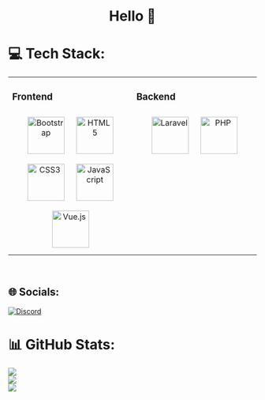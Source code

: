 <h1 align="center">Hello 👋</h1>

# 💻 Tech Stack:
<table><tr><td valign="top" width="33%">

### Frontend  
<div align="center">  
<a href="https://getbootstrap.com/docs/3.4/javascript/" target="_blank"><img style="margin: 10px" src="https://profilinator.rishav.dev/skills-assets/bootstrap-plain.svg" alt="Bootstrap" height="75" /></a>  
<a href="https://en.wikipedia.org/wiki/HTML5" target="_blank"><img style="margin: 10px" src="https://profilinator.rishav.dev/skills-assets/html5-original-wordmark.svg" alt="HTML5" height="75" /></a>  
<a href="https://www.w3schools.com/css/" target="_blank"><img style="margin: 10px" src="https://profilinator.rishav.dev/skills-assets/css3-original-wordmark.svg" alt="CSS3" height="75" /></a>  
<a href="https://www.javascript.com/" target="_blank"><img style="margin: 10px" src="https://profilinator.rishav.dev/skills-assets/javascript-original.svg" alt="JavaScript" height="75" /></a>  
<a href="https://vuejs.org/" target="_blank"><img style="margin: 10px" src="https://profilinator.rishav.dev/skills-assets/vuejs-original-wordmark.svg" alt="Vue.js" height="75" /></a>  
</div>

</td><td valign="top" width="33%">

### Backend  
<div align="center">  
<a href="https://laravel.com/" target="_blank"><img style="margin: 10px" src="https://profilinator.rishav.dev/skills-assets/laravel-plain-wordmark.svg" alt="Laravel" height="75" /></a>  
<a href="https://www.php.net/" target="_blank"><img style="margin: 10px" src="https://profilinator.rishav.dev/skills-assets/php-original.svg" alt="PHP" height="75" /></a>  
</div>

</table>  

<br/>  


## 🌐 Socials:
[![Discord](https://img.shields.io/badge/Discord-%237289DA.svg?logo=discord&logoColor=white)](htttps://discord.gg/LinkiZ#9696) 

# 📊 GitHub Stats:
![](https://github-readme-stats.vercel.app/api?username=L1nkiZ&theme=monokai&hide_border=false&include_all_commits=true&count_private=true)<br/>
![](https://github-readme-streak-stats.herokuapp.com/?user=L1nkiZ&theme=monokai&hide_border=false)<br/>
![](https://github-readme-stats.vercel.app/api/top-langs/?username=L1nkiZ&theme=monokai&hide_border=false&include_all_commits=true&count_private=true&layout=compact)
